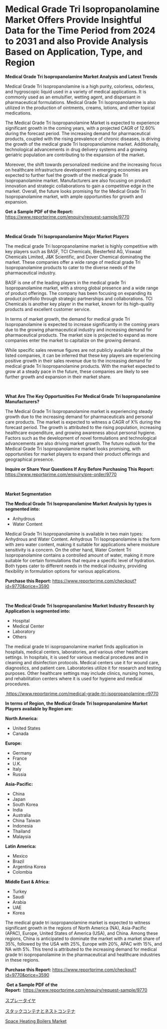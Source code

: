 <p><h1>Medical Grade Tri Isopropanolamine Market Offers Provide Insightful Data for the Time Period from 2024 to 2031 and also Provide Analysis Based on Application, Type, and Region</h1></p><p><strong>Medical Grade Tri Isopropanolamine Market Analysis and Latest Trends</strong></p>
<p><p>Medical Grade Tri Isopropanolamine is a high purity, colorless, odorless, and hygroscopic liquid used in a variety of medical applications. It is commonly used as an emulsifier, wetting agent, and dispersant in pharmaceutical formulations. Medical Grade Tri Isopropanolamine is also utilized in the production of ointments, creams, lotions, and other topical medications.</p><p>The Medical Grade Tri Isopropanolamine Market is expected to experience significant growth in the coming years, with a projected CAGR of 12.60% during the forecast period. The increasing demand for pharmaceutical products, coupled with the rising prevalence of chronic diseases, is driving the growth of the medical grade Tri Isopropanolamine market. Additionally, technological advancements in drug delivery systems and a growing geriatric population are contributing to the expansion of the market.</p><p>Moreover, the shift towards personalized medicine and the increasing focus on healthcare infrastructure development in emerging economies are expected to further fuel the growth of the medical grade Tri Isopropanolamine market. Manufacturers are also focusing on product innovation and strategic collaborations to gain a competitive edge in the market. Overall, the future looks promising for the Medical Grade Tri Isopropanolamine market, with ample opportunities for growth and expansion.</p></p>
<p><strong>Get a Sample PDF of the Report:&nbsp;</strong> <a href="https://www.reportprime.com/enquiry/request-sample/9770">https://www.reportprime.com/enquiry/request-sample/9770</a></p>
<p>&nbsp;</p>
<p><strong>Medical Grade Tri Isopropanolamine Major Market Players</strong></p>
<p><p>The medical grade Tri Isopropanolamine market is highly competitive with key players such as BASF, TCI Chemicals, Biesterfeld AG, Viswaat Chemicals Limited, J&K Scientific, and Dover Chemical dominating the market. These companies offer a wide range of medical grade Tri Isopropanolamine products to cater to the diverse needs of the pharmaceutical industry.</p><p>BASF is one of the leading players in the medical grade Tri Isopropanolamine market, with a strong global presence and a wide range of product offerings. The company has been focusing on expanding its product portfolio through strategic partnerships and collaborations. TCI Chemicals is another key player in the market, known for its high-quality products and excellent customer service.</p><p>In terms of market growth, the demand for medical grade Tri Isopropanolamine is expected to increase significantly in the coming years due to the growing pharmaceutical industry and increasing demand for pharmaceutical products. The market size is projected to expand as more companies enter the market to capitalize on the growing demand.</p><p>While specific sales revenue figures are not publicly available for all the listed companies, it can be inferred that these key players are experiencing positive growth in their sales revenue due to the increasing demand for medical grade Tri Isopropanolamine products. With the market expected to grow at a steady pace in the future, these companies are likely to see further growth and expansion in their market share.</p></p>
<p>&nbsp;</p>
<p><strong>What Are The Key Opportunities For Medical Grade Tri Isopropanolamine Manufacturers?</strong></p>
<p><p>The Medical Grade Tri Isopropanolamine market is experiencing steady growth due to the increasing demand for pharmaceuticals and personal care products. The market is expected to witness a CAGR of X% during the forecast period. The growth is attributed to the rising population, increasing healthcare expenditure, and growing awareness about personal hygiene. Factors such as the development of novel formulations and technological advancements are also driving market growth. The future outlook for the Medical Grade Tri Isopropanolamine market looks promising, with opportunities for market players to expand their product offerings and geographical presence.</p></p>
<p><strong>Inquire or Share Your Questions If Any Before Purchasing This Report:</strong> <a href="https://www.reportprime.com/enquiry/pre-order/9770">https://www.reportprime.com/enquiry/pre-order/9770</a></p>
<p>&nbsp;</p>
<p><strong>Market Segmentation</strong></p>
<p><strong>The Medical Grade Tri Isopropanolamine Market Analysis by types is segmented into:</strong></p>
<p><ul><li>Anhydrous</li><li>Water Content</li></ul></p>
<p><p>Medical Grade Tri Isopropanolamine is available in two main types: Anhydrous and Water Content. Anhydrous Tri Isopropanolamine is the form with zero water content, making it suitable for applications where moisture sensitivity is a concern. On the other hand, Water Content Tri Isopropanolamine contains a controlled amount of water, making it more suitable for certain formulations that require a specific level of hydration. Both types cater to different needs in the medical industry, providing flexibility in formulation options for various applications.</p></p>
<p><strong>Purchase this Report:&nbsp;</strong><a href="https://www.reportprime.com/checkout?id=9770&price=3590">https://www.reportprime.com/checkout?id=9770&price=3590</a></p>
<p>&nbsp;</p>
<p><strong>The Medical Grade Tri Isopropanolamine Market Industry Research by Application is segmented into:</strong></p>
<p><ul><li>Hospital</li><li>Medical Center</li><li>Laboratory</li><li>Others</li></ul></p>
<p><p>The medical grade tri isopropanolamine market finds application in hospitals, medical centers, laboratories, and various other healthcare settings. In hospitals, it is used for various medical procedures and in cleaning and disinfection protocols. Medical centers use it for wound care, diagnostics, and patient care. Laboratories utilize it for research and testing purposes. Other healthcare settings may include clinics, nursing homes, and rehabilitation centers where it is used for hygiene and medical procedures.</p></p>
<p><a href="https://www.reportprime.com/medical-grade-tri-isopropanolamine-r9770">&nbsp;https://www.reportprime.com/medical-grade-tri-isopropanolamine-r9770</a></p>
<p><strong>In terms of Region, the Medical Grade Tri Isopropanolamine Market Players available by Region are:</strong></p>
<p>
    <p> <strong> North America: </strong>
        <ul>
            <li>United States</li>
            <li>Canada</li>
        </ul>
        </p> 
    <p> <strong> Europe: </strong>
        <ul>
            <li>Germany</li>
            <li>France</li>
            <li>U.K.</li>
            <li>Italy</li>
            <li>Russia</li>
        </ul>
        </p> 
    <p> <strong> Asia-Pacific: </strong>
        <ul>
            <li>China</li>
            <li>Japan</li>
            <li>South Korea</li>
            <li>India</li>
            <li>Australia</li>
            <li>China Taiwan</li>
            <li>Indonesia</li>
            <li>Thailand</li>
            <li>Malaysia</li>
        </ul>
        </p> 
    <p> <strong> Latin America: </strong>
        <ul>
            <li>Mexico</li>
            <li>Brazil</li>
            <li>Argentina Korea</li>
            <li>Colombia</li>
        </ul>
        </p> 
    <p> <strong> Middle East & Africa: </strong>
        <ul>
            <li>Turkey</li>
            <li>Saudi</li>
            <li>Arabia</li>
            <li>UAE</li>
            <li>Korea</li>
        </ul>
    </p>
    </p>
<p><p>The medical grade tri isopropanolamine market is expected to witness significant growth in the regions of North America (NA), Asia-Pacific (APAC), Europe, United States of America (USA), and China. Among these regions, China is anticipated to dominate the market with a market share of 35%, followed by the USA with 25%, Europe with 20%, APAC with 15%, and NA with 5%. This trend is attributed to the increasing demand for medical grade tri isopropanolamine in the pharmaceutical and healthcare industries in these regions.</p></p>
<p><strong>Purchase this Report: </strong><a href="https://www.reportprime.com/checkout?id=9770&price=3590">https://www.reportprime.com/checkout?id=9770&price=3590</a></p>
<p>&nbsp;<strong>Get a Sample PDF of the Report:&nbsp;&nbsp;</strong><a href="https://www.reportprime.com/enquiry/request-sample/9770">https://www.reportprime.com/enquiry/request-sample/9770</a></p>
<p><strong></strong></p>
<p><p><a href="https://github.com/LeoraEber/Market-Research-Report-List-1/blob/main/326617678908.md">スプレータイヤ</a></p><p><a href="https://github.com/tubbs463/Market-Research-Report-List-1/blob/main/952319978907.md">スタックコンテナとネストコンテナ</a></p><p><a href="https://view.publitas.com/reportprime-1/space-heating-boilers-market-furnishes-information-on-market-share-market-trends-and-market-growth/">Space Heating Boilers Market</a></p></p>